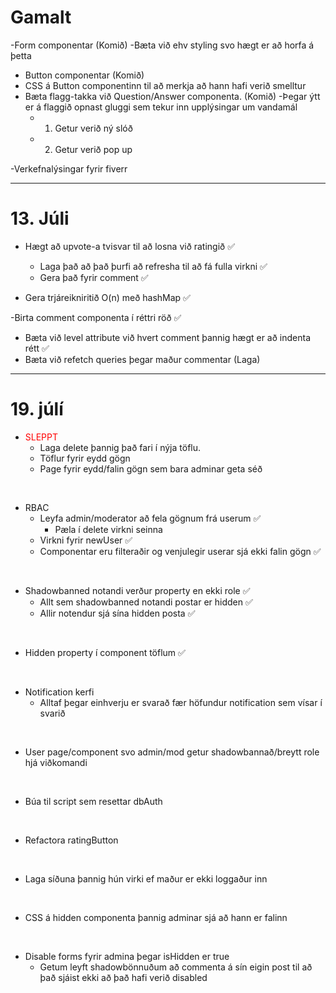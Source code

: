 [green]: #4eff00

# Gamalt


-Form componentar (Komið)
-Bæta við ehv styling svo hægt er að horfa á þetta
- Button componentar (Komið)
- CSS á Button componentinn til að merkja að hann hafi verið smelltur
- Bæta flagg-takka við Question/Answer componenta. (Komið)
  -Þegar ýtt er á flaggið opnast gluggi sem tekur inn upplýsingar um vandamál
    - 1) Getur verið ný slóð
    - 2) Getur verið pop up

-Verkefnalýsingar fyrir fiverr

---
# 13. Júli

- Hægt að upvote-a tvisvar til að losna við ratingið ✅
  - Laga það að það þurfi að refresha til að fá fulla virkni ✅
  - Gera það fyrir comment ✅

- Gera trjáreikniritið O(n) með hashMap ✅

-Birta comment componenta í réttri röð ✅
  - Bæta við level attribute við hvert comment þannig hægt er að indenta rétt ✅
  - Bæta við refetch queries þegar maður commentar (Laga)


---
# 19. júlí

- <span style="color:red">SLEPPT</span>
  - Laga delete þannig það fari í nýja töflu.
  - Töflur fyrir eydd gögn
  - Page fyrir eydd/falin gögn sem bara adminar geta séð <br>

<br>


- RBAC
  - Leyfa admin/moderator að fela gögnum frá userum  ✅
    - Pæla í delete virkni seinna
  - Virkni fyrir newUser  ✅
  - Componentar eru filteraðir og venjulegir userar sjá ekki falin gögn  ✅

<br>

- Shadowbanned notandi verður property en ekki role ✅
  - Allt sem shadowbanned notandi postar er hidden ✅
  - Allir notendur sjá sína hidden posta ✅

<br>

- Hidden property í component töflum ✅


<br>

- Notification kerfi
  - Alltaf þegar einhverju er svarað fær höfundur notification sem vísar í svarið

<br>

- User page/component svo admin/mod getur shadowbannað/breytt role hjá viðkomandi

<br>

- Búa til script sem resettar dbAuth

<br>


- Refactora ratingButton

<br>

- Laga síðuna þannig hún virki ef maður er ekki loggaður inn

<br>


- CSS á hidden componenta þannig adminar sjá að hann er falinn

<br>

- Disable forms fyrir admina þegar isHidden er true
  - Getum leyft shadowbönnuðum að commenta á sín eigin post til að það
    sjáist ekki að það hafi verið disabled
